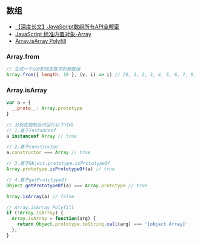 ## 数组

- [【深度长文】JavaScript数组所有API全解密](http://louiszhai.github.io/2017/04/28/array/)
- [JavaScript 标准内置对象-Array](https://developer.mozilla.org/zh-CN/docs/Web/JavaScript/Reference/Global_Objects/Array)
- [Array.isArray Polyfill](https://developer.mozilla.org/zh-CN/docs/Web/JavaScript/Reference/Global_Objects/Array/isArray#polyfill)

### Array.from

```js
// 生成一个从0到指定数字的新数组
Array.from({ length: 10 }, (v, i) => i) // [0, 1, 2, 3, 4, 5, 6, 7, 8, 9]
```

### Array.isArray

```js
var a = {
  __proto__: Array.prototype
}

// 分别在控制台试运行以下代码
// 1.基于instanceof
a instanceof Array // true

// 2.基于constructor
a.constructor === Array // true

// 3.基于Object.prototype.isPrototypeOf
Array.prototype.isPrototypeOf(a) // true

// 4.基于getPrototypeOf
Object.getPrototypeOf(a) === Array.prototype // true

Array.isArray(a) // false
```


```js
// Array.isArray Polyfill
if (!Array.isArray) {
  Array.isArray = function(arg) {
    return Object.prototype.toString.call(arg) === '[object Array]'
  };
}
```
